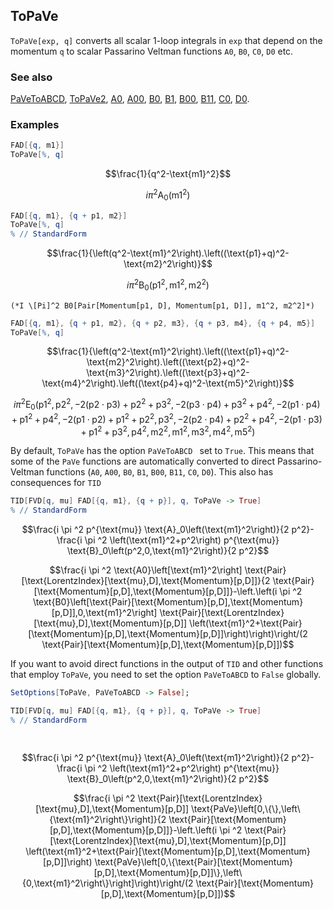 ## ToPaVe

`ToPaVe[exp, q]`  converts all scalar 1-loop integrals in `exp` that depend on the momentum `q` to scalar Passarino Veltman functions `A0`, `B0`, `C0`, `D0` etc.

### See also

[PaVeToABCD](PaVeToABCD), [ToPaVe2](ToPaVe2), [A0](A0), [A00](A00), [B0](B0), [B1](B1), [B00](B00), [B11](B11), [C0](C0), [D0](D0).

### Examples

```mathematica
FAD[{q, m1}]
ToPaVe[%, q]
```

$$\frac{1}{q^2-\text{m1}^2}$$

$$i \pi ^2 \text{A}_0\left(\text{m1}^2\right)$$

```mathematica
FAD[{q, m1}, {q + p1, m2}]
ToPaVe[%, q]
% // StandardForm
```

$$\frac{1}{\left(q^2-\text{m1}^2\right).\left((\text{p1}+q)^2-\text{m2}^2\right)}$$

$$i \pi ^2 \text{B}_0\left(\text{p1}^2,\text{m1}^2,\text{m2}^2\right)$$

```
(*I \[Pi]^2 B0[Pair[Momentum[p1, D], Momentum[p1, D]], m1^2, m2^2]*)
```

```mathematica
FAD[{q, m1}, {q + p1, m2}, {q + p2, m3}, {q + p3, m4}, {q + p4, m5}]
ToPaVe[%, q]
```

$$\frac{1}{\left(q^2-\text{m1}^2\right).\left((\text{p1}+q)^2-\text{m2}^2\right).\left((\text{p2}+q)^2-\text{m3}^2\right).\left((\text{p3}+q)^2-\text{m4}^2\right).\left((\text{p4}+q)^2-\text{m5}^2\right)}$$

$$i \pi ^2 \text{E}_0\left(\text{p1}^2,\text{p2}^2,-2 (\text{p2}\cdot \text{p3})+\text{p2}^2+\text{p3}^2,-2 (\text{p3}\cdot \text{p4})+\text{p3}^2+\text{p4}^2,-2 (\text{p1}\cdot \text{p4})+\text{p1}^2+\text{p4}^2,-2 (\text{p1}\cdot \text{p2})+\text{p1}^2+\text{p2}^2,\text{p3}^2,-2 (\text{p2}\cdot \text{p4})+\text{p2}^2+\text{p4}^2,-2 (\text{p1}\cdot \text{p3})+\text{p1}^2+\text{p3}^2,\text{p4}^2,\text{m2}^2,\text{m1}^2,\text{m3}^2,\text{m4}^2,\text{m5}^2\right)$$

By default, `ToPaVe` has the option `PaVeToABCD ` set to `True`. This means that some of the `PaVe` functions are automatically converted to direct Passarino-Veltman functions (`A0`,  `A00`, `B0`, `B1`, `B00`, `B11`, `C0`, `D0`). This also has consequences for `TID`

```mathematica
TID[FVD[q, mu] FAD[{q, m1}, {q + p}], q, ToPaVe -> True]
% // StandardForm
```

$$\frac{i \pi ^2 p^{\text{mu}} \text{A}_0\left(\text{m1}^2\right)}{2 p^2}-\frac{i \pi ^2 \left(\text{m1}^2+p^2\right) p^{\text{mu}} \text{B}_0\left(p^2,0,\text{m1}^2\right)}{2 p^2}$$

$$\frac{i \pi ^2 \text{A0}\left[\text{m1}^2\right] \text{Pair}[\text{LorentzIndex}[\text{mu},D],\text{Momentum}[p,D]]}{2 \text{Pair}[\text{Momentum}[p,D],\text{Momentum}[p,D]]}-\left.\left(i \pi ^2 \text{B0}\left[\text{Pair}[\text{Momentum}[p,D],\text{Momentum}[p,D]],0,\text{m1}^2\right] \text{Pair}[\text{LorentzIndex}[\text{mu},D],\text{Momentum}[p,D]] \left(\text{m1}^2+\text{Pair}[\text{Momentum}[p,D],\text{Momentum}[p,D]]\right)\right)\right/(2 \text{Pair}[\text{Momentum}[p,D],\text{Momentum}[p,D]])$$

If you want to avoid direct functions in the output of `TID` and other functions that employ `ToPaVe`, you need to set the option `PaVeToABCD` to `False` globally.

```mathematica
SetOptions[ToPaVe, PaVeToABCD -> False];
```

```mathematica
TID[FVD[q, mu] FAD[{q, m1}, {q + p}], q, ToPaVe -> True]
% // StandardForm 
  
 

```

$$\frac{i \pi ^2 p^{\text{mu}} \text{A}_0\left(\text{m1}^2\right)}{2 p^2}-\frac{i \pi ^2 \left(\text{m1}^2+p^2\right) p^{\text{mu}} \text{B}_0\left(p^2,0,\text{m1}^2\right)}{2 p^2}$$

$$\frac{i \pi ^2 \text{Pair}[\text{LorentzIndex}[\text{mu},D],\text{Momentum}[p,D]] \text{PaVe}\left[0,\{\},\left\{\text{m1}^2\right\}\right]}{2 \text{Pair}[\text{Momentum}[p,D],\text{Momentum}[p,D]]}-\left.\left(i \pi ^2 \text{Pair}[\text{LorentzIndex}[\text{mu},D],\text{Momentum}[p,D]] \left(\text{m1}^2+\text{Pair}[\text{Momentum}[p,D],\text{Momentum}[p,D]]\right) \text{PaVe}\left[0,\{\text{Pair}[\text{Momentum}[p,D],\text{Momentum}[p,D]]\},\left\{0,\text{m1}^2\right\}\right]\right)\right/(2 \text{Pair}[\text{Momentum}[p,D],\text{Momentum}[p,D]])$$